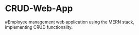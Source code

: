 # CRUD-Web-App
#Employee management web application using the MERN stack, implementing CRUD functionality.
